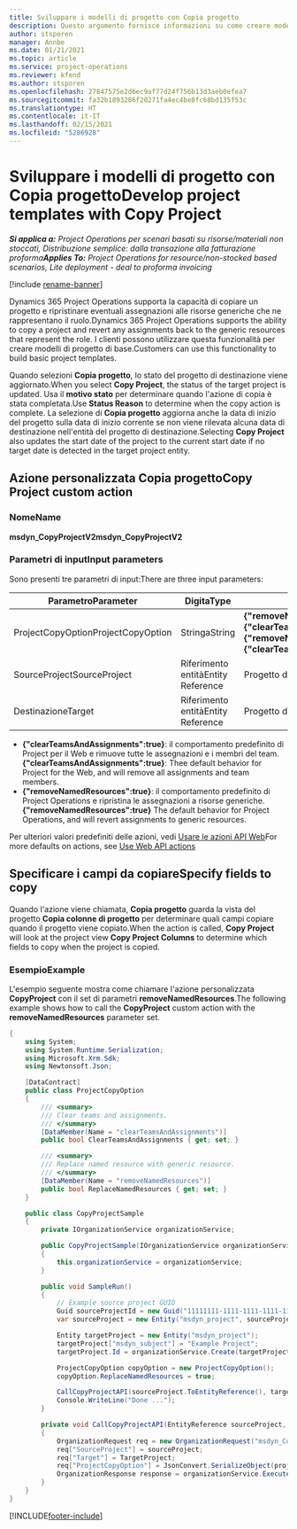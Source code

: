 ```yaml
---
title: Sviluppare i modelli di progetto con Copia progetto
description: Questo argomento fornisce informazioni su come creare modelli di progetto utilizzando l'azione personalizzata Copia progetto.
author: stsporen
manager: Annbe
ms.date: 01/21/2021
ms.topic: article
ms.service: project-operations
ms.reviewer: kfend
ms.author: stsporen
ms.openlocfilehash: 27847575e2d6ec9af77d24f756b13d3aeb0efea7
ms.sourcegitcommit: fa32b1893286f20271fa4ec4be8fc68bd135f53c
ms.translationtype: HT
ms.contentlocale: it-IT
ms.lasthandoff: 02/15/2021
ms.locfileid: "5286928"
---
```

# <a name="develop-project-templates-with-copy-project"></a><span data-ttu-id="264c9-103">Sviluppare i modelli di progetto con Copia progetto</span><span class="sxs-lookup"><span data-stu-id="264c9-103">Develop project templates with Copy Project</span></span>

<span data-ttu-id="264c9-104">_**Si applica a:** Project Operations per scenari basati su risorse/materiali non stoccati, Distribuzione semplice: dalla transazione alla fatturazione proforma_</span><span class="sxs-lookup"><span data-stu-id="264c9-104">_**Applies To:** Project Operations for resource/non-stocked based scenarios, Lite deployment - deal to proforma invoicing_</span></span>

[!include [rename-banner](~/includes/cc-data-platform-banner.md)]

<span data-ttu-id="264c9-105">Dynamics 365 Project Operations supporta la capacità di copiare un progetto e ripristinare eventuali assegnazioni alle risorse generiche che ne rappresentano il ruolo.</span><span class="sxs-lookup"><span data-stu-id="264c9-105">Dynamics 365 Project Operations supports the ability to copy a project and revert any assignments back to the generic resources that represent the role.</span></span> <span data-ttu-id="264c9-106">I clienti possono utilizzare questa funzionalità per creare modelli di progetto di base.</span><span class="sxs-lookup"><span data-stu-id="264c9-106">Customers can use this functionality to build basic project templates.</span></span>

<span data-ttu-id="264c9-107">Quando selezioni **Copia progetto**, lo stato del progetto di destinazione viene aggiornato.</span><span class="sxs-lookup"><span data-stu-id="264c9-107">When you select **Copy Project**, the status of the target project is updated.</span></span> <span data-ttu-id="264c9-108">Usa il **motivo stato** per determinare quando l'azione di copia è stata completata.</span><span class="sxs-lookup"><span data-stu-id="264c9-108">Use **Status Reason** to determine when the copy action is complete.</span></span> <span data-ttu-id="264c9-109">La selezione di **Copia progetto** aggiorna anche la data di inizio del progetto sulla data di inizio corrente se non viene rilevata alcuna data di destinazione nell'entità del progetto di destinazione.</span><span class="sxs-lookup"><span data-stu-id="264c9-109">Selecting **Copy Project** also updates the start date of the project to the current start date if no target date is detected in the target project entity.</span></span>

## <a name="copy-project-custom-action"></a><span data-ttu-id="264c9-110">Azione personalizzata Copia progetto</span><span class="sxs-lookup"><span data-stu-id="264c9-110">Copy Project custom action</span></span> 

### <a name="name"></a><span data-ttu-id="264c9-111">Nome</span><span class="sxs-lookup"><span data-stu-id="264c9-111">Name</span></span> 

<span data-ttu-id="264c9-112">**msdyn_CopyProjectV2**</span><span class="sxs-lookup"><span data-stu-id="264c9-112">**msdyn_CopyProjectV2**</span></span>

### <a name="input-parameters"></a><span data-ttu-id="264c9-113">Parametri di input</span><span class="sxs-lookup"><span data-stu-id="264c9-113">Input parameters</span></span>
<span data-ttu-id="264c9-114">Sono presenti tre parametri di input:</span><span class="sxs-lookup"><span data-stu-id="264c9-114">There are three input parameters:</span></span>

| <span data-ttu-id="264c9-115">Parametro</span><span class="sxs-lookup"><span data-stu-id="264c9-115">Parameter</span></span>          | <span data-ttu-id="264c9-116">Digita</span><span class="sxs-lookup"><span data-stu-id="264c9-116">Type</span></span>   | <span data-ttu-id="264c9-117">Valori</span><span class="sxs-lookup"><span data-stu-id="264c9-117">Values</span></span>                                                   | 
|--------------------|--------|----------------------------------------------------------|
| <span data-ttu-id="264c9-118">ProjectCopyOption</span><span class="sxs-lookup"><span data-stu-id="264c9-118">ProjectCopyOption</span></span>  | <span data-ttu-id="264c9-119">Stringa</span><span class="sxs-lookup"><span data-stu-id="264c9-119">String</span></span> | <span data-ttu-id="264c9-120">**{"removeNamedResources":true}** o **{"clearTeamsAndAssignments":true}**</span><span class="sxs-lookup"><span data-stu-id="264c9-120">**{"removeNamedResources":true}** or **{"clearTeamsAndAssignments":true}**</span></span> |
| <span data-ttu-id="264c9-121">SourceProject</span><span class="sxs-lookup"><span data-stu-id="264c9-121">SourceProject</span></span>      | <span data-ttu-id="264c9-122">Riferimento entità</span><span class="sxs-lookup"><span data-stu-id="264c9-122">Entity Reference</span></span> | <span data-ttu-id="264c9-123">Progetto di origine</span><span class="sxs-lookup"><span data-stu-id="264c9-123">Source Project</span></span> |
| <span data-ttu-id="264c9-124">Destinazione</span><span class="sxs-lookup"><span data-stu-id="264c9-124">Target</span></span>             | <span data-ttu-id="264c9-125">Riferimento entità</span><span class="sxs-lookup"><span data-stu-id="264c9-125">Entity Reference</span></span> | <span data-ttu-id="264c9-126">Progetto di destinazione</span><span class="sxs-lookup"><span data-stu-id="264c9-126">Target Project</span></span> |


- <span data-ttu-id="264c9-127">**{"clearTeamsAndAssignments":true}**: il comportamento predefinito di Project per il Web e rimuove tutte le assegnazioni e i membri del team.</span><span class="sxs-lookup"><span data-stu-id="264c9-127">**{"clearTeamsAndAssignments":true}**: Thee default behavior for Project for the Web, and will remove all assignments and team members.</span></span>
- <span data-ttu-id="264c9-128">**{"removeNamedResources":true}**: il comportamento predefinito di Project Operations e ripristina le assegnazioni a risorse generiche.</span><span class="sxs-lookup"><span data-stu-id="264c9-128">**{"removeNamedResources":true}** The default behavior for Project Operations, and will revert assignments to generic resources.</span></span>

<span data-ttu-id="264c9-129">Per ulteriori valori predefiniti delle azioni, vedi [Usare le azioni API Web](https://docs.microsoft.com/powerapps/developer/common-data-service/webapi/use-web-api-actions)</span><span class="sxs-lookup"><span data-stu-id="264c9-129">For more defaults on actions, see [Use Web API actions](https://docs.microsoft.com/powerapps/developer/common-data-service/webapi/use-web-api-actions)</span></span>

## <a name="specify-fields-to-copy"></a><span data-ttu-id="264c9-130">Specificare i campi da copiare</span><span class="sxs-lookup"><span data-stu-id="264c9-130">Specify fields to copy</span></span> 
<span data-ttu-id="264c9-131">Quando l'azione viene chiamata, **Copia progetto** guarda la vista del progetto **Copia colonne di progetto** per determinare quali campi copiare quando il progetto viene copiato.</span><span class="sxs-lookup"><span data-stu-id="264c9-131">When the action is called, **Copy Project** will look at the project view **Copy Project Columns** to determine which fields to copy when the project is copied.</span></span>


### <a name="example"></a><span data-ttu-id="264c9-132">Esempio</span><span class="sxs-lookup"><span data-stu-id="264c9-132">Example</span></span>
<span data-ttu-id="264c9-133">L'esempio seguente mostra come chiamare l'azione personalizzata **CopyProject** con il set di parametri **removeNamedResources**.</span><span class="sxs-lookup"><span data-stu-id="264c9-133">The following example shows how to call the **CopyProject** custom action with the **removeNamedResources** parameter set.</span></span>
```C#
{
    using System;
    using System.Runtime.Serialization;
    using Microsoft.Xrm.Sdk;
    using Newtonsoft.Json;

    [DataContract]
    public class ProjectCopyOption
    {
        /// <summary>
        /// Clear teams and assignments.
        /// </summary>
        [DataMember(Name = "clearTeamsAndAssignments")]
        public bool ClearTeamsAndAssignments { get; set; }

        /// <summary>
        /// Replace named resource with generic resource.
        /// </summary>
        [DataMember(Name = "removeNamedResources")]
        public bool ReplaceNamedResources { get; set; }
    }

    public class CopyProjectSample
    {
        private IOrganizationService organizationService;

        public CopyProjectSample(IOrganizationService organizationService)
        {
            this.organizationService = organizationService;
        }

        public void SampleRun()
        {
            // Example source project GUID
            Guid sourceProjectId = new Guid("11111111-1111-1111-1111-111111111111");
            var sourceProject = new Entity("msdyn_project", sourceProjectId);

            Entity targetProject = new Entity("msdyn_project");
            targetProject["msdyn_subject"] = "Example Project";
            targetProject.Id = organizationService.Create(targetProject);

            ProjectCopyOption copyOption = new ProjectCopyOption();
            copyOption.ReplaceNamedResources = true;

            CallCopyProjectAPI(sourceProject.ToEntityReference(), targetProject.ToEntityReference(), copyOption);
            Console.WriteLine("Done ...");
        }

        private void CallCopyProjectAPI(EntityReference sourceProject, EntityReference TargetProject, ProjectCopyOption projectCopyOption)
        {
            OrganizationRequest req = new OrganizationRequest("msdyn_CopyProjectV2");
            req["SourceProject"] = sourceProject;
            req["Target"] = TargetProject;
            req["ProjectCopyOption"] = JsonConvert.SerializeObject(projectCopyOption);
            OrganizationResponse response = organizationService.Execute(req);
        }
    }
}
```


[!INCLUDE[footer-include](../includes/footer-banner.md)]